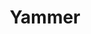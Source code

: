 ---
blog: https://blogs.office.com/en-us/yammer/
facebook: https://www.facebook.com/Yammer
guide: https://developer.yammer.com/docs/branding-guide
linkedin: https://www.linkedin.com/company/260901/
logohandle: yammer
sort: yammer
title: Yammer
twitter: Yammer
website: https://www.yammer.com/
wikipedia: https://en.wikipedia.org/wiki/Yammer
---